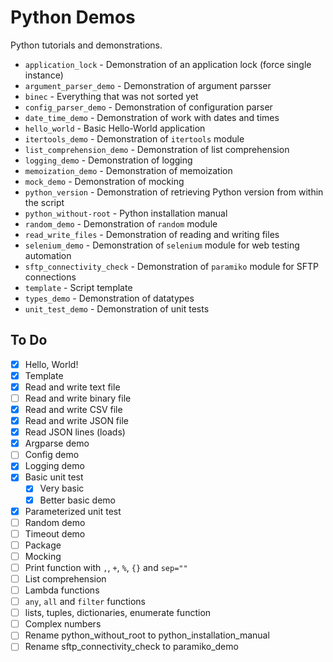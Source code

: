 # Python Demos

Python tutorials and demonstrations.

* `application_lock` - Demonstration of an application lock (force single instance)
* `argument_parser_demo` - Demonstration of argument parsser
* `binec` - Everything that was not sorted yet
* `config_parser_demo` - Demonstration of configuration parser
* `date_time_demo` - Demonstration of work with dates and times
* `hello_world` - Basic Hello-World application
* `itertools_demo` - Demonstration of `itertools` module
* `list_comprehension_demo` - Demonstration of list comprehension
* `logging_demo` - Demonstration of logging
* `memoization_demo` - Demonstration of memoization
* `mock_demo` - Demonstration of mocking
* `python_version` - Demonstration of retrieving Python version from within the script
* `python_without-root` - Python installation manual
* `random_demo` - Demonstration of `random` module
* `read_write_files` - Demonstration of reading and writing files
* `selenium_demo` - Demonstration of `selenium` module for web testing automation
* `sftp_connectivity_check` - Demonstration of `paramiko` module for SFTP connections
* `template` - Script template
* `types_demo` - Demonstration of datatypes
* `unit_test_demo` - Demonstration of unit tests

## To Do

* [x] Hello, World!
* [x] Template
* [x] Read and write text file
* [ ] Read and write binary file
* [x] Read and write CSV file
* [x] Read and write JSON file
* [x] Read JSON lines (loads)
* [x] Argparse demo
* [ ] Config demo
* [x] Logging demo
* [x] Basic unit test
    * [x] Very basic
    * [x] Better basic demo
* [x] Parameterized unit test
* [ ] Random demo
* [ ] Timeout demo
* [ ] Package
* [ ] Mocking
* [ ] Print function with `,`, `+`, `%`, `{}` and `sep=""`
* [ ] List comprehension
* [ ] Lambda functions
* [ ] `any`, `all` and `filter` functions
* [ ] lists, tuples, dictionaries, enumerate function
* [ ] Complex numbers
* [ ] Rename python_without_root to python_installation_manual
* [ ] Rename sftp_connectivity_check to paramiko_demo
